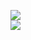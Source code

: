 [![](https://img.shields.io/badge/Made%20With-Github%20Spray-lightgrey.svg?style=for-the-badge&logo=github)](https://github.com/Annihil/github-spray#28634)  
[![](https://i.imgur.com/2DrTn0Z.gif)](https://github.com/Annihil/github-spray)